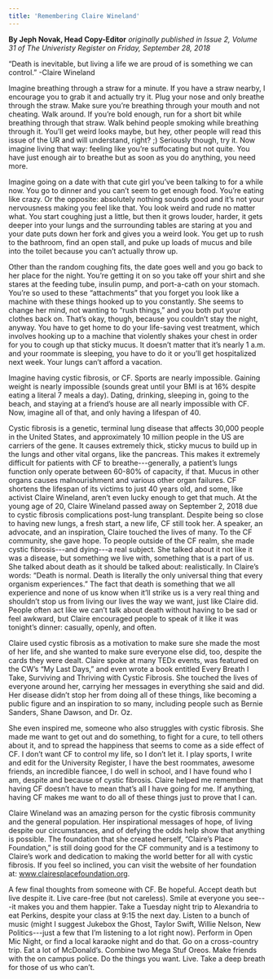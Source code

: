 ```yaml
---
title: 'Remembering Claire Wineland'
---
```


**By Jeph Novak, Head Copy-Editor** _originally published in Issue 2, Volume 31 of The Univeristy Register on Friday, September 28, 2018_

“Death is inevitable, but living a life we are proud of is something we can control.” -Claire Wineland

 Imagine breathing through a straw for a minute. If you have a straw nearby, I encourage you to grab it and actually try it. Plug your nose and only breathe through the straw. Make sure you’re breathing through your mouth and not cheating. Walk around. If you’re bold enough, run for a short bit while breathing through that straw. Walk behind people smoking while breathing through it. You’ll get weird looks maybe, but hey, other people will read this issue of the UR and will understand, right? ;) Seriously though, try it. Now imagine living that way: feeling like you’re suffocating but not quite. You have just enough air to breathe but as soon as you do anything, you need more. 

Imagine going on a date with that cute girl you’ve been talking to for a while now. You go to dinner and you can’t seem to get enough food. You’re eating like crazy. Or the opposite: absolutely nothing sounds good and it’s not your nervousness making you feel like that. You look weird and rude no matter what. You start coughing just a little, but then it grows louder, harder, it gets deeper into your lungs and the surrounding tables are staring at you and your date puts down her fork and gives you a weird look. You get up to rush to the bathroom, find an open stall, and puke up loads of mucus and bile into the toilet because you can’t actually throw up. 

Other than the random coughing fits, the date goes well and you go back to her place for the night. You’re getting it on so you take off your shirt and she stares at the feeding tube, insulin pump, and port-a-cath on your stomach. You’re so used to these “attachments” that you forget you look like a machine with these things hooked up to you constantly. She seems to change her mind, not wanting to “rush things,” and you both put your clothes back on. That’s okay, though, because you couldn’t stay the night, anyway. You have to get home to do your life-saving vest treatment, which involves hooking up to a machine that violently shakes your chest in order for you to cough up that sticky mucus. It doesn’t matter that it’s nearly 1 a.m. and your roommate is sleeping, you have to do it or you’ll get hospitalized next week. Your lungs can’t afford a vacation.

Imagine having cystic fibrosis, or CF. Sports are nearly impossible. Gaining weight is nearly impossible (sounds great until your BMI is at 16% despite eating a literal 7 meals a day). Dating, drinking, sleeping in, going to the beach, and staying at a friend’s house are all nearly impossible with CF. Now, imagine all of that, and only having a lifespan of 40.

Cystic fibrosis is a genetic, terminal lung disease that affects 30,000 people in the United States, and approximately 10 million people in the US are carriers of the gene. It causes extremely thick, sticky mucus to build up in the lungs and other vital organs, like the pancreas. This makes it extremely difficult for patients with CF to breathe---generally, a patient’s lungs function only operate between 60-80% of capacity, if that. Mucus in other organs causes malnourishment and various other organ failures. CF shortens the lifespan of its victims to just 40 years old, and some, like activist Claire Wineland, aren’t even lucky enough to get that much.
At the young age of 20, Claire Wineland passed away on September 2, 2018 due to cystic fibrosis complications post-lung transplant. Despite being so close to having new lungs, a fresh start, a new life, CF still took her.  A speaker, an advocate, and an inspiration, Claire touched the lives of many. To the CF community, she gave hope. To people outside of the CF realm, she made cystic fibrosis---and dying---a real subject. She talked about it not like it was a disease, but something we live with, something that is a part of us. She talked about death as it should be talked about: realistically. In Claire’s words: “Death is normal. Death is literally the only universal thing that every organism experiences.” The fact that death is something that we all experience and none of us know when it’ll strike us is a very real thing and shouldn’t stop us from living our lives the way we want, just like Claire did. People often act like we can’t talk about death without having to be sad or feel awkward, but Claire encouraged people to speak of it like it was tonight’s dinner: casually, openly, and often.

Claire used cystic fibrosis as a motivation to make sure she made the most of her life, and she wanted to make sure everyone else did, too, despite the cards they were dealt. Claire spoke at many TEDx events, was featured on the CW’s “My Last Days,” and even wrote a book entitled Every Breath I Take, Surviving and Thriving with Cystic Fibrosis. She touched the lives of everyone around her, carrying her messages in everything she said and did. Her disease didn’t stop her from doing all of these things, like becoming a public figure and an inspiration to so many, including people such as Bernie Sanders, Shane Dawson, and Dr. Oz. 

She even inspired me, someone who also struggles with cystic fibrosis. She made me want to get out and do something, to fight for a cure, to tell others about it, and to spread the happiness that seems to come as a side effect of CF. I don’t want CF to control my life, so I don’t let it. I play sports, I write and edit for the University Register, I have the best roommates, awesome friends, an incredible fiancee, I do well in school, and I have found who I am, despite and because of cystic fibrosis. Claire helped me remember that having CF doesn’t have to mean that’s all I have going for me. If anything, having CF makes me want to do all of these things just to prove that I can. 

Claire Wineland was an amazing person for the cystic fibrosis community and the general population. Her inspirational messages of hope, of living despite our circumstances, and of defying the odds help show that anything is possible. The foundation that she created herself, “Claire’s Place Foundation,” is still doing good for the CF community and is a testimony to Claire’s work and dedication to making the world better for all with cystic fibrosis. If you feel so inclined, you can visit the website of her foundation at: www.clairesplacefoundation.org.

A few final thoughts from someone with CF. Be hopeful. Accept death but live despite it. Live care-free (but not careless). Smile at everyone you see---it makes you and them happier. Take a Tuesday night trip to Alexandria to eat Perkins, despite your class at 9:15 the next day. Listen to a bunch of music (might I suggest Jukebox the Ghost, Taylor Swift, Willie Nelson, New Politics---just a few that I’m listening to a lot right now). Perform in Open Mic Night, or find a local karaoke night and do that. Go on a cross-country trip. Eat a lot of McDonald’s. Combine two Mega Stuf Oreos. Make friends with the on campus police. Do the things you want. Live. Take a deep breath for those of us who can’t. 